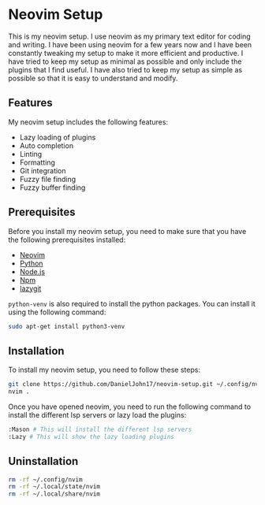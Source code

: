 # Neovim Setup

This is my neovim setup. I use neovim as my primary text editor for coding and writing. I have been using neovim for a few years now and I have been constantly tweaking my setup to make it more efficient and productive. I have tried to keep my setup as minimal as possible and only include the plugins that I find useful. I have also tried to keep my setup as simple as possible so that it is easy to understand and modify.

## Features

My neovim setup includes the following features:

- Lazy loading of plugins
- Auto completion
- Linting
- Formatting
- Git integration
- Fuzzy file finding
- Fuzzy buffer finding

## Prerequisites

Before you install my neovim setup, you need to make sure that you have the following prerequisites installed:

- [Neovim](https://neovim.io/)
- [Python](https://www.python.org/)
- [Node.js](https://nodejs.org/)
- [Npm](https://www.npmjs.com/)
- [lazygit](https://github.com/jesseduffield/lazygit)

`python-venv` is also required to install the python packages. You can install it using the following command:

```bash
sudo apt-get install python3-venv
```

## Installation

To install my neovim setup, you need to follow these steps:

```bash
git clone https://github.com/DanielJohn17/neovim-setup.git ~/.config/nvim
nvim .
```

Once you have opened neovim, you need to run the following command to install the different lsp servers or lazy load the plugins:

```bash
:Mason # This will install the different lsp servers
:Lazy # This will show the lazy loading plugins
```

## Uninstallation

```bash
rm -rf ~/.config/nvim
rm -rf ~/.local/state/nvim
rm -rf ~/.local/share/nvim
```
